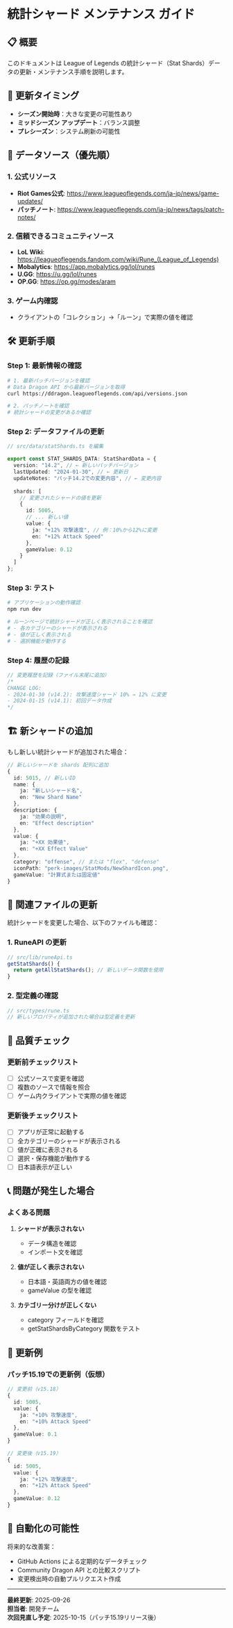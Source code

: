 # 統計シャード メンテナンス ガイド

## 📋 概要
このドキュメントは League of Legends の統計シャード（Stat Shards）データの更新・メンテナンス手順を説明します。

## 🔄 更新タイミング
- **シーズン開始時**：大きな変更の可能性あり
- **ミッドシーズン アップデート**：バランス調整
- **プレシーズン**：システム刷新の可能性

## 📖 データソース（優先順）

### 1. 公式リソース
- **Riot Games公式**: https://www.leagueoflegends.com/ja-jp/news/game-updates/
- **パッチノート**: https://www.leagueoflegends.com/ja-jp/news/tags/patch-notes/

### 2. 信頼できるコミュニティソース
- **LoL Wiki**: https://leagueoflegends.fandom.com/wiki/Rune_(League_of_Legends)
- **Mobalytics**: https://app.mobalytics.gg/lol/runes
- **U.GG**: https://u.gg/lol/runes
- **OP.GG**: https://op.gg/modes/aram

### 3. ゲーム内確認
- クライアントの「コレクション」→「ルーン」で実際の値を確認

## 🛠️ 更新手順

### Step 1: 最新情報の確認
```bash
# 1. 最新パッチバージョンを確認
# Data Dragon API から最新バージョンを取得
curl https://ddragon.leagueoflegends.com/api/versions.json

# 2. パッチノートを確認
# 統計シャードの変更があるか確認
```

### Step 2: データファイルの更新
```typescript
// src/data/statShards.ts を編集

export const STAT_SHARDS_DATA: StatShardData = {
  version: "14.2", // ← 新しいパッチバージョン
  lastUpdated: "2024-01-30", // ← 更新日
  updateNotes: "パッチ14.2での変更内容", // ← 変更内容
  
  shards: [
    // 変更されたシャードの値を更新
    {
      id: 5005,
      // ... 新しい値
      value: {
        ja: "+12% 攻撃速度", // 例：10%から12%に変更
        en: "+12% Attack Speed"
      },
      gameValue: 0.12
    }
  ]
};
```

### Step 3: テスト
```bash
# アプリケーションの動作確認
npm run dev

# ルーンページで統計シャードが正しく表示されることを確認
# - 各カテゴリーのシャードが表示される
# - 値が正しく表示される
# - 選択機能が動作する
```

### Step 4: 履歴の記録
```typescript
// 変更履歴を記録（ファイル末尾に追加）
/*
CHANGE LOG:
- 2024-01-30 (v14.2): 攻撃速度シャード 10% → 12% に変更
- 2024-01-15 (v14.1): 初回データ作成
*/
```

## 🏗️ 新シャードの追加

もし新しい統計シャードが追加された場合：

```typescript
// 新しいシャードを shards 配列に追加
{
  id: 5015, // 新しいID
  name: {
    ja: "新しいシャード名",
    en: "New Shard Name"
  },
  description: {
    ja: "効果の説明",
    en: "Effect description"
  },
  value: {
    ja: "+XX 効果値",
    en: "+XX Effect Value"
  },
  category: "offense", // または "flex", "defense"
  iconPath: "perk-images/StatMods/NewShardIcon.png",
  gameValue: "計算式または固定値"
}
```

## 🔧 関連ファイルの更新

統計シャードを変更した場合、以下のファイルも確認：

### 1. RuneAPI の更新
```typescript
// src/lib/runeApi.ts
getStatShards() {
  return getAllStatShards(); // 新しいデータ関数を使用
}
```

### 2. 型定義の確認
```typescript
// src/types/rune.ts
// 新しいプロパティが追加された場合は型定義を更新
```

## 🧪 品質チェック

### 更新前チェックリスト
- [ ] 公式ソースで変更を確認
- [ ] 複数のソースで情報を照合
- [ ] ゲーム内クライアントで実際の値を確認

### 更新後チェックリスト
- [ ] アプリが正常に起動する
- [ ] 全カテゴリーのシャードが表示される
- [ ] 値が正確に表示される
- [ ] 選択・保存機能が動作する
- [ ] 日本語表示が正しい

## 📞 問題が発生した場合

### よくある問題
1. **シャードが表示されない**
   - データ構造を確認
   - インポート文を確認

2. **値が正しく表示されない**
   - 日本語・英語両方の値を確認
   - gameValue の型を確認

3. **カテゴリー分けが正しくない**
   - category フィールドを確認
   - getStatShardsByCategory 関数をテスト

## 📝 更新例

### パッチ15.19での更新例（仮想）
```typescript
// 変更前（v15.18）
{
  id: 5005,
  value: {
    ja: "+10% 攻撃速度",
    en: "+10% Attack Speed"
  },
  gameValue: 0.1
}

// 変更後（v15.19）
{
  id: 5005,
  value: {
    ja: "+12% 攻撃速度",
    en: "+12% Attack Speed"
  },
  gameValue: 0.12
}
```

## 🚀 自動化の可能性

将来的な改善案：
- GitHub Actions による定期的なデータチェック
- Community Dragon API との比較スクリプト
- 変更検出時の自動プルリクエスト作成

---

**最終更新**: 2025-09-26  
**担当者**: 開発チーム  
**次回見直し予定**: 2025-10-15（パッチ15.19リリース後）